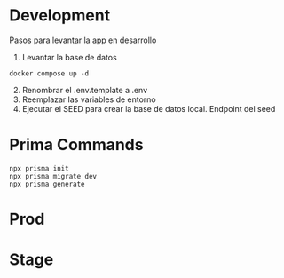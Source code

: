 # Development
Pasos para levantar la app en desarrollo

1. Levantar la base de datos
```
docker compose up -d
```
2. Renombrar el .env.template a .env
3. Reemplazar las variables de entorno
4. Ejecutar el SEED para crear la base de datos local. Endpoint del seed

# Prima Commands
```
npx prisma init
npx prisma migrate dev
npx prisma generate
```

# Prod

# Stage